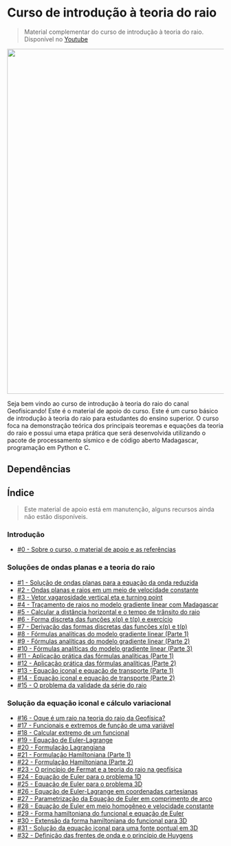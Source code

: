 # Curso de introdução à teoria do raio

> Material complementar do curso de introdução à teoria do raio. Disponível no [Youtube](https://www.youtube.com/watch?v=M54LPfdrBPQ&list=PLLCFxfe9wkl_wQBwijV28lyQP7vddB9RN)

<img src="https://github.com/Geofisicando/introducao-teoria-raio/blob/master/teoria_raio.png" width="800">

Seja bem vindo ao curso de introdução à teoria do raio do canal Geofisicando! Este é o material de apoio do curso. Este é um curso básico de introdução
à teoria do raio para estudantes do ensino superior. O curso foca na demonstração teórica dos principais teoremas e equações
da teoria do raio e possui uma etapa prática que será desenvolvida utilizando o pacote de processamento sísmico e de código aberto Madagascar,
programação em Python e C.

## Dependências

## Índice
> Este material de apoio está em manutenção, alguns recursos ainda não estão disponíveis.

### Introdução
  - [#0 - Sobre o curso, o material de apoio e as referências](https://github.com/Geofisicando/introducao-teoria-raio/tree/master/intro#aula-0---sobre-o-curso-o-material-de-apoio-e-as-refer%C3%AAncias)

### Soluções de ondas planas e a teoria do raio
  - [#1 - Solução de ondas planas para a equação da onda reduzida](https://github.com/Geofisicando/introducao-teoria-raio/tree/master/modeloOndasPlanas)
  - [#2 - Ondas planas e raios em um meio de velocidade constante](https://github.com/Geofisicando/introducao-teoria-raio/tree/master/modeloOndasPlanas)
  - [#3 - Vetor vagarosidade vertical eta e turning point](https://github.com/Geofisicando/introducao-teoria-raio/tree/master/modeloOndasPlanas)
  - [#4 - Traçamento de raios no modelo gradiente linear com Madagascar](https://github.com/Geofisicando/introducao-teoria-raio/tree/master/lab/tracamento_raio#aula-4---tra%C3%A7amento-de-raios-no-modelo-gradiente-linear-com-madagascar)
  - [#5 - Calcular a distância horizontal e o tempo de trânsito do raio](https://github.com/Geofisicando/introducao-teoria-raio/tree/master/modeloOndasPlanas)
  - [#6 - Forma discreta das funções x(p) e t(p) e exercício](https://github.com/Geofisicando/introducao-teoria-raio/tree/master/modeloPilhaDeCamadasPlanas)
  - [#7 - Derivação das formas discretas das funções x(p) e t(p)](https://github.com/Geofisicando/introducao-teoria-raio/tree/master/modeloPilhaDeCamadasPlanas)
  - [#8 - Fórmulas analíticas do modelo gradiente linear (Parte 1)](https://github.com/Geofisicando/introducao-teoria-raio/tree/master/popov/cap1#aulas-8-10-f%C3%B3rmulas-anal%C3%ADticas-do-modelo-gradiente-linear)
  - [#9 - Fórmulas analíticas do modelo gradiente linear (Parte 2)](https://github.com/Geofisicando/introducao-teoria-raio/tree/master/popov/cap1#aulas-8-10-f%C3%B3rmulas-anal%C3%ADticas-do-modelo-gradiente-linear)
  - [#10 - Fórmulas analíticas do modelo gradiente linear (Parte 3)](https://github.com/Geofisicando/introducao-teoria-raio/tree/master/popov/cap1#aulas-8-10-f%C3%B3rmulas-anal%C3%ADticas-do-modelo-gradiente-linear)
  - [#11 - Aplicação prática das fórmulas analíticas (Parte 1)](https://github.com/Geofisicando/introducao-teoria-raio/tree/master/lab/analitico#aulas-11-e-12---aplica%C3%A7%C3%A3o-pr%C3%A1tica-das-f%C3%B3rmulas-anal%C3%ADticas)
  - [#12 - Aplicação prática das fórmulas analíticas (Parte 2)](https://github.com/Geofisicando/introducao-teoria-raio/tree/master/lab/analitico#aulas-11-e-12---aplica%C3%A7%C3%A3o-pr%C3%A1tica-das-f%C3%B3rmulas-anal%C3%ADticas)
  - [#13 - Equação iconal e equação de transporte (Parte 1)](https://github.com/Geofisicando/introducao-teoria-raio/blob/master/popov/cap1/README.md#aulas-13-15-demonstra%C3%A7%C3%A3o-das-equa%C3%A7%C3%B5es-iconal-e-de-transporte-e-o-problema-de-validade-da-s%C3%A9rie-do-raio)
  - [#14 - Equação iconal e equação de transporte (Parte 2)](https://github.com/Geofisicando/introducao-teoria-raio/blob/master/popov/cap1/README.md#aulas-13-15-demonstra%C3%A7%C3%A3o-das-equa%C3%A7%C3%B5es-iconal-e-de-transporte-e-o-problema-de-validade-da-s%C3%A9rie-do-raio)
  - [#15 - O problema da validade da série do raio](https://github.com/Geofisicando/introducao-teoria-raio/blob/master/popov/cap1/README.md#aulas-13-15-demonstra%C3%A7%C3%A3o-das-equa%C3%A7%C3%B5es-iconal-e-de-transporte-e-o-problema-de-validade-da-s%C3%A9rie-do-raio)

### Solução da equação iconal e cálculo variacional

  - [#16 - Oque é um raio na teoria do raio da Geofísica?](https://github.com/Geofisicando/introducao-teoria-raio/tree/master/popov/cap2#aulas-16-22-introdu%C3%A7%C3%A3o-ao-c%C3%A1lculo-variacional)
  - [#17 - Funcionais e extremos de função de uma variável](https://github.com/Geofisicando/introducao-teoria-raio/tree/master/popov/cap2#aulas-16-22-introdu%C3%A7%C3%A3o-ao-c%C3%A1lculo-variacional)
  - [#18 - Calcular extremo de um funcional](https://github.com/Geofisicando/introducao-teoria-raio/tree/master/popov/cap2#aulas-16-22-introdu%C3%A7%C3%A3o-ao-c%C3%A1lculo-variacional)
  - [#19 - Equação de Euler-Lagrange](https://github.com/Geofisicando/introducao-teoria-raio/tree/master/popov/cap2#aulas-16-22-introdu%C3%A7%C3%A3o-ao-c%C3%A1lculo-variacional)
  - [#20 - Formulação Lagrangiana](https://github.com/Geofisicando/introducao-teoria-raio/tree/master/popov/cap2#aulas-16-22-introdu%C3%A7%C3%A3o-ao-c%C3%A1lculo-variacional)
  - [#21 - Formulação Hamiltoniana (Parte 1)](https://github.com/Geofisicando/introducao-teoria-raio/tree/master/popov/cap2#aulas-16-22-introdu%C3%A7%C3%A3o-ao-c%C3%A1lculo-variacional)
  - [#22 - Formulação Hamiltoniana (Parte 2)](https://github.com/Geofisicando/introducao-teoria-raio/tree/master/popov/cap2#aulas-16-22-introdu%C3%A7%C3%A3o-ao-c%C3%A1lculo-variacional)
  - [#23 - O princípio de Fermat e a teoria do raio na geofísica](https://github.com/Geofisicando/introducao-teoria-raio/tree/master/popov/cap2#aulas-22-32-demonstra%C3%A7%C3%A3o-das-equa%C3%A7%C3%B5es-iconal-e-de-transporte-e-o-problema-de-validade-da-s%C3%A9rie-do-raio)
  - [#24 - Equação de Euler para o problema 1D](https://github.com/Geofisicando/introducao-teoria-raio/tree/master/popov/cap2#aulas-22-32-demonstra%C3%A7%C3%A3o-das-equa%C3%A7%C3%B5es-iconal-e-de-transporte-e-o-problema-de-validade-da-s%C3%A9rie-do-raio)
  - [#25 - Equação de Euler para o problema 3D](https://github.com/Geofisicando/introducao-teoria-raio/tree/master/popov/cap2#aulas-22-32-demonstra%C3%A7%C3%A3o-das-equa%C3%A7%C3%B5es-iconal-e-de-transporte-e-o-problema-de-validade-da-s%C3%A9rie-do-raio)
  - [#26 - Equação de Euler-Lagrange em coordenadas cartesianas](https://github.com/Geofisicando/introducao-teoria-raio/tree/master/popov/cap2#aulas-22-32-demonstra%C3%A7%C3%A3o-das-equa%C3%A7%C3%B5es-iconal-e-de-transporte-e-o-problema-de-validade-da-s%C3%A9rie-do-raio)
  - [#27 - Parametrização da Equação de Euler em comprimento de arco](https://github.com/Geofisicando/introducao-teoria-raio/tree/master/popov/cap2#aulas-22-32-demonstra%C3%A7%C3%A3o-das-equa%C3%A7%C3%B5es-iconal-e-de-transporte-e-o-problema-de-validade-da-s%C3%A9rie-do-raio)
  - [#28 - Equação de Euler em meio homogêneo e velocidade constante](https://github.com/Geofisicando/introducao-teoria-raio/tree/master/popov/cap2#aulas-22-32-demonstra%C3%A7%C3%A3o-das-equa%C3%A7%C3%B5es-iconal-e-de-transporte-e-o-problema-de-validade-da-s%C3%A9rie-do-raio)
  - [#29 - Forma hamiltoniana do funcional e equação de Euler](https://github.com/Geofisicando/introducao-teoria-raio/tree/master/popov/cap2#aulas-22-32-demonstra%C3%A7%C3%A3o-das-equa%C3%A7%C3%B5es-iconal-e-de-transporte-e-o-problema-de-validade-da-s%C3%A9rie-do-raio)
  - [#30 - Extensão da forma hamiltoniana do funcional para 3D](https://github.com/Geofisicando/introducao-teoria-raio/tree/master/popov/cap2#aulas-22-32-demonstra%C3%A7%C3%A3o-das-equa%C3%A7%C3%B5es-iconal-e-de-transporte-e-o-problema-de-validade-da-s%C3%A9rie-do-raio)
  - [#31 - Solução da equação iconal para uma fonte pontual em 3D](https://github.com/Geofisicando/introducao-teoria-raio/tree/master/popov/cap2#aulas-22-32-demonstra%C3%A7%C3%A3o-das-equa%C3%A7%C3%B5es-iconal-e-de-transporte-e-o-problema-de-validade-da-s%C3%A9rie-do-raio)
  - [#32 - Definição das frentes de onda e o princípio de Huygens](https://github.com/Geofisicando/introducao-teoria-raio/tree/master/popov/cap2#aulas-22-32-demonstra%C3%A7%C3%A3o-das-equa%C3%A7%C3%B5es-iconal-e-de-transporte-e-o-problema-de-validade-da-s%C3%A9rie-do-raio)
